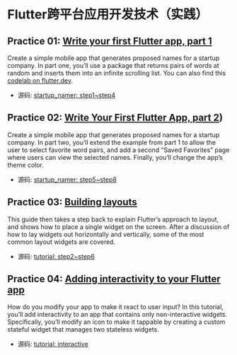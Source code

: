 # Flutter跨平台应用开发技术（实践）

## Practice 01: [Write your first Flutter app, part 1](https://codelabs.developers.google.com/codelabs/first-flutter-app-pt1#0)

Create a simple mobile app that generates proposed names for a startup company. In part one, you’ll use a package that returns pairs of words at random and inserts them into an infinite scrolling list. You can also find this [codelab on flutter.dev](https://flutter.dev/docs/get-started/codelab).

- 源码: [startup_namer: step1~step4](https://github.com/walkman617/Flutter2/tree/main/SourceCode/startup_namer)

## Practice 02: [Write Your First Flutter App, part 2](https://codelabs.developers.google.com/codelabs/first-flutter-app-pt2#0))

Create a simple mobile app that generates proposed names for a startup company. In part two, you’ll extend the example from part 1 to allow the user to select favorite word pairs, and add a second “Saved Favorites” page where users can view the selected names. Finally, you’ll change the app’s theme color.

- 源码: [startup_namer: step5~step8](https://github.com/walkman617/Flutter2/tree/main/SourceCode/startup_namer)

## Practice 03: [Building layouts](https://flutter.dev/docs/development/ui/layout/tutorial)

This guide then takes a step back to explain Flutter’s approach to layout, and shows how to place a single widget on the screen. After a discussion of how to lay widgets out horizontally and vertically, some of the most common layout widgets are covered.

- 源码: [tutorial: step2~step6](https://github.com/walkman617/Flutter2/tree/main/SourceCode/tutorial)

## Practice 04: [Adding interactivity to your Flutter app](https://flutter.dev/docs/development/ui/interactive)

How do you modify your app to make it react to user input? In this tutorial, you’ll add interactivity to an app that contains only non-interactive widgets. Specifically, you’ll modify an icon to make it tappable by creating a custom stateful widget that manages two stateless widgets.

- 源码: [tutorial: interactive](https://github.com/walkman617/Flutter2/tree/main/SourceCode/tutorial)
